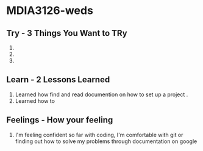 # MDIA3126-weds

## Try - 3 Things You Want to TRy

1.
2.
3.

## Learn - 2 Lessons Learned

1. Learned how find and read documention on how to set up a project . 
2. Learned how to 

## Feelings - How your feeling

1. I'm feeling confident so far with coding, I'm comfortable with git or finding out how to solve my problems through documentation on google

